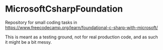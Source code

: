 # MicrosoftCsharpFoundation
Repository for small coding tasks in https://www.freecodecamp.org/learn/foundational-c-sharp-with-microsoft/

This is meant as a testing ground, not for real production code, and as such it might be a bit messy.
